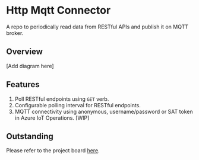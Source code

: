 # Http Mqtt Connector

A repo to periodically read data from RESTful APIs and publish it on MQTT broker.

## Overview

[Add diagram here]

## Features

1. Poll RESTful endpoints using ```GET``` verb.
2. Configurable polling interval for RESTful endpoints.
3. MQTT connectivity using anonymous, username/password or SAT token in Azure IoT Operations. [WIP]

## Outstanding

Please refer to the project board [here](https://github.com/users/suneetnangia/projects/3).
